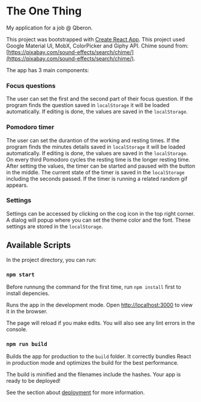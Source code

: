 # The One Thing
My application for a job @ Qberon.

This project was bootstrapped with [Create React App](https://github.com/facebook/create-react-app).
This project used Google Material UI, MobX, ColorPicker and Giphy API.
Chime sound from: [https://pixabay.com/sound-effects/search/chime/](https://pixabay.com/sound-effects/search/chime/).



The app has 3 main components:

### Focus questions

The user can set the first and the second part of their focus question.
If the program finds the question saved in `localStorage` it will be loaded automatically.
If editing is done, the values are saved in the `localStorage`.


### Pomodoro timer

The user can set the durantion of the working and resting times.
If the program finds the minutes details saved in `localStorage` it will be loaded automatically.
If editing is done, the values are saved in the `localStorage`.
On every third Pomodoro cycles the resting time is the longer resting time.
After setting the values, the timer can be started and paused with the button in the middle.
The current state of the timer is saved in the `localStorage` including the seconds passed.
If the timer is running a related random gif appears.

### Settings

Settings can be accessed by clicking on the cog icon in the top right corner.
A dialog will popup where you can set the theme color and the font.
These settings are stored in the `localStorage`.



## Available Scripts

In the project directory, you can run:

### `npm start`

Before runnung the command for the first time, run `npm install` first to install depencies.

Runs the app in the development mode.
Open [http://localhost:3000](http://localhost:3000) to view it in the browser.

The page will reload if you make edits.
You will also see any lint errors in the console.

### `npm run build`

Builds the app for production to the `build` folder.
It correctly bundles React in production mode and optimizes the build for the best performance.

The build is minified and the filenames include the hashes.
Your app is ready to be deployed!

See the section about [deployment](https://facebook.github.io/create-react-app/docs/deployment) for more information.
